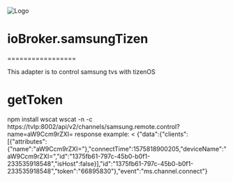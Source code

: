 ![Logo](admin/samsung.png)
# ioBroker.samsungTizen
=================

This adapter is to control samsung tvs with tizenOS


# getToken 

npm install wscat
wscat -n -c https://tvIp:8002/api/v2/channels/samsung.remote.control?name=aW9Ccm9rZXI=
response example: 
< {"data":{"clients":[{"attributes":{"name":"aW9Ccm9rZXI="},"connectTime":1575818900205,"deviceName":"aW9Ccm9rZXI=","id":"1375fb61-797c-45b0-b0f1-233535918548","isHost":false}],"id":"1375fb61-797c-45b0-b0f1-233535918548","token":"66895830"},"event":"ms.channel.connect"}


